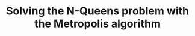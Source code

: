---
layout: page
title: Solving the N-Queens problem with the Metropolis algorithm
description: Implemented a Metropolis–Hastings Monte Carlo Markov Chain algorithm for sampling a solution to the N-queens problem for any board size.
img: assets/img/queens.jpg
redirect: https://github.com/frasalvi/n_queens_mcmc/tree/main
importance: 4
category: Past
tags: [markov-chain-monte-carlo, simulated-annealing, maths]
---
